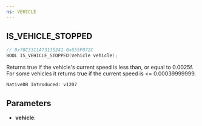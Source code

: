 ```yaml
---
ns: VEHICLE
---
```

## IS_VEHICLE_STOPPED

```c
// 0x78C3311A73135241 0x655F072C
BOOL IS_VEHICLE_STOPPED(Vehicle vehicle);
```

Returns true if the vehicle's current speed is less than, or equal to 0.0025f.
For some vehicles it returns true if the current speed is <= 0.00039999999.

```
NativeDB Introduced: v1207
```

## Parameters
* **vehicle**:
